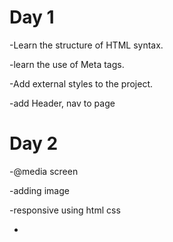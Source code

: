 # Day 1

-Learn the structure of HTML syntax.

-learn the use of Meta tags.

-Add external styles to the project.

-add Header, nav to page

# Day 2 

-@media screen 

-adding image

-responsive using html css

-
